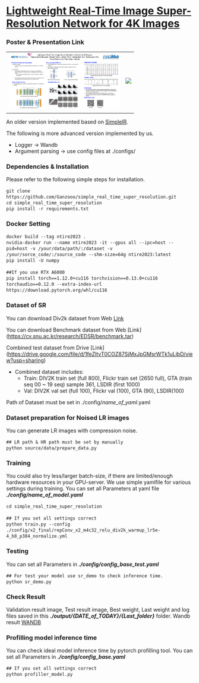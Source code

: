 # [Lightweight Real-Time Image Super-Resolution Network for 4K Images](https://openaccess.thecvf.com/content/CVPR2023W/NTIRE/papers/Gankhuyag_Lightweight_Real-Time_Image_Super-Resolution_Network_for_4K_Images_CVPRW_2023_paper.pdf)

### Poster & Presentation Link
|  |  |
|       :---       |     :---:     |
| <a href="https://drive.google.com/file/d/1fqnAzitvML2ma1BIqreVd-mgj5n9S_Ld/view?usp=sharing"><img src="images/LRSRN_poster.png" width="300" border="0"></a> | <a href="https://docs.google.com/presentation/d/1-DfdfX-8hyfIbpmmiJG90cMJ5zPHAHaG/edit#slide=id.p1"><img src="images/LRSRN_ppt.png" width="270" border="0"></a> |
| | |

An older version implemented based on [SimpleIR](https://github.com/xindongzhang/SimpleIR).

The following is more advanced version implemented by us.
  - Logger -> Wandb
  - Argument parsing -> use config files at ./configs/

### Dependencies & Installation

Please refer to the following simple steps for installation.

```
git clone https://github.com/Ganzooo/simple_real_time_super_resolution.git
cd simple_real_time_super_resolution
pip install -r requirements.txt
```

### Docker Setting
```
docker build --tag ntire2023 .
nvidia-docker run --name ntire2023 -it --gpus all --ipc=host --pid=host -v /your/data/path/:/dataset -v /your/sorce_code/:/source_code --shm-size=64g ntire2023:latest
pip install -U numpy

##If you use RTX A6000
pip install torch==1.12.0+cu116 torchvision==0.13.0+cu116 torchaudio==0.12.0 --extra-index-url https://download.pytorch.org/whl/cu116
```

### Dataset of SR

You can download Div2k dataset from Web [Link](https://cv.snu.ac.kr/research/EDSR/DIV2K.tar)

You can download Benchmark dataset from Web [Link] (https://cv.snu.ac.kr/research/EDSR/benchmark.tar)

Combined test dataset from Drive [Link] (https://drive.google.com/file/d/1feZltvT0COZ87SjMxJpGMsrWTk1uLibD/view?usp=sharing)
 - Combined dataset includes: 
    - Train: DIV2K train set (full 800), Flickr train set (2650 full), GTA (train seq 00 ~ 19 seq) sample 361, LSDIR (first 1000)
    - Val: DIV2K val set (full 100), Flickr val (100), GTA (90), LSDIR(100)

Path of Dataset must be set in ./config/*name_of_yaml*.yaml

### Dataset preparation for Noised LR images
You can generate LR images with compression noise.
```
## LR path & HR path must be set by manually
python source/data/prepare_data.py 
```

### Training
You could also try less/larger batch-size, if there are limited/enough hardware resources in your GPU-server.
We use simple yamlfile for various settings during training. 
You can set all Parameters at yaml file ***./config/name_of_model.yaml***
```
cd simple_real_time_super_resolution

## If you set all settings correct
python train.py --config ./config/x2_final/repConv_x2_m4c32_relu_div2k_warmup_lr5e-4_b8_p384_normalize.yml
```
### Testing
You can set all Parameters in ***./config/config_base_test.yaml***

```
## For test your model use sr_demo to check inference time.
python sr_demo.py
```

### Check Result
Validation result image, Test result image, Best weight, Last weight and log files saved in this ***./output/{DATE_of_TODAY}/{Last_folder}*** folder.
Wandb result [WANDB](https://wandb.ai/iilab/ECCV_MAI2020_SR)

### Profilling model inference time
You can check ideal model inference time by pytorch profilling tool. You can set all Parameters in ***./config/config_base.yaml***
```
## If you set all settings correct
python profiller_model.py
```
